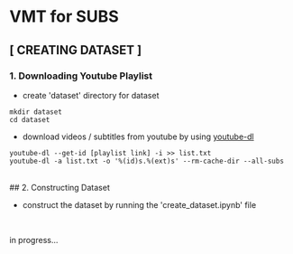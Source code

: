 # VMT for SUBS
## [ CREATING DATASET ]
### 1. Downloading Youtube Playlist
- create 'dataset' directory for dataset 
```
mkdir dataset
cd dataset
```
- download videos / subtitles from youtube by using [youtube-dl](https://github.com/ytdl-org/youtube-dl)

```
youtube-dl --get-id [playlist link] -i >> list.txt
youtube-dl -a list.txt -o '%(id)s.%(ext)s' --rm-cache-dir --all-subs 
```
<br>
## 2. Constructing Dataset

- construct the dataset by running the 'create_dataset.ipynb' file

<br>


in progress...


